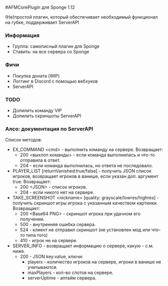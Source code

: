 #AFMCorePlugin для Sponge 1.12

(Не)простой плагин, который обеспечивает необходимый функционал на губке, поддерживает ServerAPI

### Информация
* Группа: самописный плагин для Sponge
* Ставить: на все сервера со Sponge

### Фичи
* Покупка доната (WIP)
* Логгинг в Discord с помощью вебхуков
* ServerAPI

### TODO
* Допилить команду VIP
* Допилить скриншоты ServerAPI

### Алсо: документация по ServerAPI
Список методов:
* EX_COMMAND <<a>cmd> - выполнить команду на сервере. Возвращает:
    * 200 <<a>выхлоп команды> - если команда выполнилась и что-то отправила в ответ.
    * 204 - если команда выполнилась, но ответа не последовало.
* PLAYER_LIST [returnVanished:true/false] - получить JSON список игроков, возвращает игроков в ванише, если указан доп. аргумент true. Возвращает:
    * 200 <<a>JSON> - список игроков.
    * 204 - если никого нет на сервере.
* TAKE_SCREENSHOT <<a>nickname> [quality: grayscale/lowres/highres] - получить скриншот игры игрока с указанным качеством картинки. Возвращает:
    * 200 <<a>Base64 PNG> - скриншот игрока при удачном его получении.
    * 500 - внутренняя ошибка сервера.
    * 524 - клиент не отправил скриншот (не установлен мод или что-то типа того)
    * 410 - игрок не на сервере.
* SERVER_INFO - возвращает информацию о сервере, какую - с.м. ниже.
    * 200 - JSON key:value, ключи:
        * players - количество игроков на сервере, игроки в ванише не учитываются.
        * maxPlayers - кол-во слотов на сервере.
        * serverUptime - аптайм сервера.